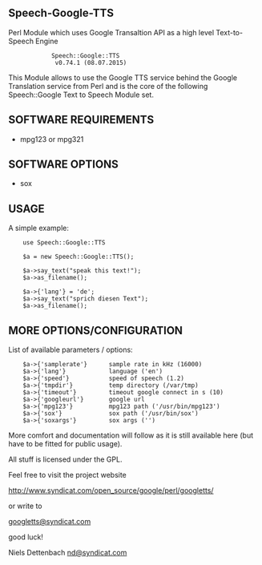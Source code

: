 Speech-Google-TTS
-----------------
Perl Module which uses Google Transaltion API as a high level Text-to-Speech Engine

                Speech::Google::TTS
                 v0.74.1 (08.07.2015)

This Module allows to use the Google TTS service behind the
Google Translation service from Perl and is the core of the
following Speech::Google Text to Speech Module set.

SOFTWARE REQUIREMENTS
---------------------
 * mpg123 or mpg321


SOFTWARE OPTIONS
----------------
 * sox


USAGE
-----
A simple example:

        use Speech::Google::TTS

        $a = new Speech::Google::TTS();

        $a->say_text("speak this text!");
        $a->as_filename();

        $a->{'lang'} = 'de';
        $a->say_text("sprich diesen Text");
        $a->as_filename();


MORE OPTIONS/CONFIGURATION
--------------------------
List of available parameters / options:

        $a->{'samplerate'}      sample rate in kHz (16000)
        $a->{'lang'}            language ('en')
        $a->{'speed'}           speed of speech (1.2)
        $a->{'tmpdir'}          temp directory (/var/tmp)
        $a->{'timeout'}         timeout google connect in s (10)
        $a->{'googleurl'}       google url
        $a->{'mpg123'}          mpg123 path ('/usr/bin/mpg123')
        $a->{'sox'}             sox path ('/usr/bin/sox')
        $a->{'soxargs'}         sox args ('')

More comfort and documentation will follow as it is still 
available here (but have to be fitted for public usage).

All stuff is licensed under the GPL.

Feel free to visit the project website 

  http://www.syndicat.com/open_source/google/perl/googletts/

or write to 

  googletts@syndicat.com 

good luck!


Niels Dettenbach
<nd@syndicat.com>
